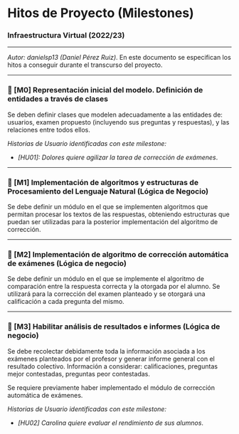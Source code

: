 # Hitos de Proyecto (Milestones)



### Infraestructura Virtual (2022/23)

****

*Autor: danielsp13 (Daniel Pérez Ruiz)*. En este documento se especifican los hitos a conseguir durante el transcurso del proyecto.

****

### :checkered_flag: [M0] Representación inicial del modelo. Definición de entidades a través de clases

Se deben definir clases que modelen adecuadamente a las entidades de: usuarios, examen propuesto (incluyendo sus preguntas y respuestas), y las relaciones entre todos ellos.

*Historias de Usuario identificadas con este milestone:*

* *[HU01]: Dolores quiere agilizar la tarea de corrección de exámenes*.

****

### :checkered_flag: [M1] Implementación de algoritmos y estructuras de Procesamiento del Lenguaje Natural (Lógica de Negocio)

Se debe definir un módulo en el que se implementen algoritmos que permitan procesar los textos de las respuestas, obteniendo estructuras que puedan ser utilizadas para la posterior implementación del algoritmo de corrección.

****

### :checkered_flag: [M2] Implementación de algoritmo de corrección automática de exámenes (Lógica de negocio)

Se debe definir un módulo en el que se implemente el algoritmo de comparación entre la respuesta correcta y la otorgada por el alumno. Se utilizará para la corrección del examen planteado y se otorgará una calificación a cada pregunta del mismo.

****

### :checkered_flag: [M3] Habilitar análisis de resultados e informes (Lógica de negocio)

Se debe recolectar debidamente toda la información asociada a los exámenes planteados por el profesor y generar informe general con el resultado colectivo. Información a considerar: calificaciones, preguntas mejor contestadas, preguntas peor contestadas. 

Se requiere previamente haber implementado el módulo de corrección automática de exámenes.

*Historias de Usuario identificadas con este milestone:*

* *[HU02] Carolina quiere evaluar el rendimiento de sus alumnos*.

